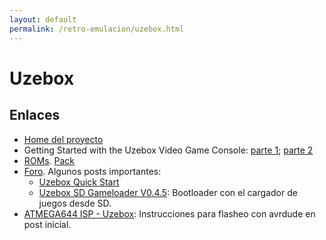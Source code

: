 ```yaml
---
layout: default
permalink: /retro-emulacion/uzebox.html
---
```


# Uzebox

## Enlaces

* [Home del proyecto](http://belogic.com/uzebox/index.asp)
* Getting Started with the Uzebox Video Game Console: [parte 1](https://www.youtube.com/watch?v=vT2TUSZWDf8); [parte 2](https://www.youtube.com/watch?v=SRUv9T9vyQ4)
* [ROMs](http://uzebox.org/wiki/index.php?title=Games_and_Demos). [Pack](http://uzebox.org/forums/download/file.php?id=2045)
* [Foro](http://uzebox.org/forums/index.php). Algunos posts importantes:
    * [Uzebox Quick Start](http://uzebox.org/forums/viewtopic.php?f=8&t=151)
    * [Uzebox SD Gameloader V0.4.5](http://uzebox.org/forums/viewtopic.php?f=3&t=520&start=0): Bootloader con el cargador de juegos desde SD.
* [ATMEGA644 ISP - Uzebox](https://forum.arduino.cc/index.php?topic=206143.0): Instrucciones para flasheo con avrdude en post inicial.
